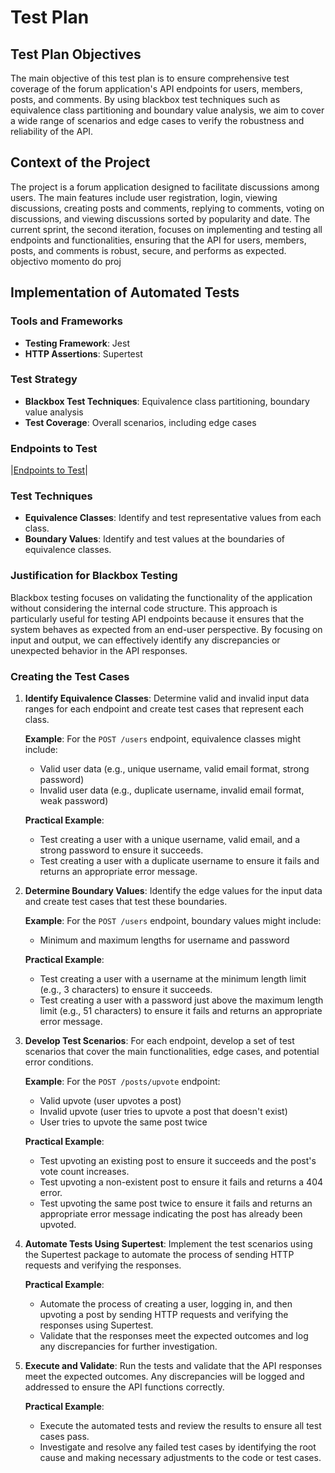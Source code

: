 # Test Plan

## Test Plan Objectives

The main objective of this test plan is to ensure comprehensive test coverage of the forum application's API endpoints for users, members, posts, and comments. By using blackbox test techniques such as equivalence class partitioning and boundary value analysis, we aim to cover a wide range of scenarios and edge cases to verify the robustness and reliability of the API.

## Context of the Project

The project is a forum application designed to facilitate discussions among users. The main features include user registration, login, viewing discussions, creating posts and comments, replying to comments, voting on discussions, and viewing discussions sorted by popularity and date. The current sprint, the second iteration, focuses on implementing and testing all endpoints and functionalities, ensuring that the API for users, members, posts, and comments is robust, secure, and performs as expected.
objectivo
momento do proj

## Implementation of Automated Tests

### Tools and Frameworks
* **Testing Framework**: Jest
* **HTTP Assertions**: Supertest

### Test Strategy
* **Blackbox Test Techniques**: Equivalence class partitioning, boundary value analysis
* **Test Coverage**: Overall scenarios, including edge cases

### Endpoints to Test
|[Endpoints to Test](./endpoints.md)|

### Test Techniques
- **Equivalence Classes**: Identify and test representative values from each class.
- **Boundary Values**: Identify and test values at the boundaries of equivalence classes.

### Justification for Blackbox Testing

Blackbox testing focuses on validating the functionality of the application without considering the internal code structure. This approach is particularly useful for testing API endpoints because it ensures that the system behaves as expected from an end-user perspective. By focusing on input and output, we can effectively identify any discrepancies or unexpected behavior in the API responses.

### Creating the Test Cases

1. **Identify Equivalence Classes**: Determine valid and invalid input data ranges for each endpoint and create test cases that represent each class.

    **Example**: For the `POST /users` endpoint, equivalence classes might include:
    - Valid user data (e.g., unique username, valid email format, strong password)
    - Invalid user data (e.g., duplicate username, invalid email format, weak password)

    **Practical Example**: 
    - Test creating a user with a unique username, valid email, and a strong password to ensure it succeeds.
    - Test creating a user with a duplicate username to ensure it fails and returns an appropriate error message.

2. **Determine Boundary Values**: Identify the edge values for the input data and create test cases that test these boundaries.

    **Example**: For the `POST /users` endpoint, boundary values might include:
    - Minimum and maximum lengths for username and password

    **Practical Example**: 
    - Test creating a user with a username at the minimum length limit (e.g., 3 characters) to ensure it succeeds.
    - Test creating a user with a password just above the maximum length limit (e.g., 51 characters) to ensure it fails and returns an appropriate error message.

3. **Develop Test Scenarios**: For each endpoint, develop a set of test scenarios that cover the main functionalities, edge cases, and potential error conditions.

    **Example**: For the `POST /posts/upvote` endpoint:
    - Valid upvote (user upvotes a post)
    - Invalid upvote (user tries to upvote a post that doesn't exist)
    - User tries to upvote the same post twice

    **Practical Example**: 
    - Test upvoting an existing post to ensure it succeeds and the post's vote count increases.
    - Test upvoting a non-existent post to ensure it fails and returns a 404 error.
    - Test upvoting the same post twice to ensure it fails and returns an appropriate error message indicating the post has already been upvoted.

4. **Automate Tests Using Supertest**: Implement the test scenarios using the Supertest package to automate the process of sending HTTP requests and verifying the responses.

    **Practical Example**: 
    - Automate the process of creating a user, logging in, and then upvoting a post by sending HTTP requests and verifying the responses using Supertest.
    - Validate that the responses meet the expected outcomes and log any discrepancies for further investigation.

5. **Execute and Validate**: Run the tests and validate that the API responses meet the expected outcomes. Any discrepancies will be logged and addressed to ensure the API functions correctly.

    **Practical Example**: 
    - Execute the automated tests and review the results to ensure all test cases pass.
    - Investigate and resolve any failed test cases by identifying the root cause and making necessary adjustments to the code or test cases.